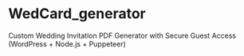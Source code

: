 # WedCard_generator
Custom Wedding Invitation PDF Generator with Secure Guest Access (WordPress + Node.js + Puppeteer)
